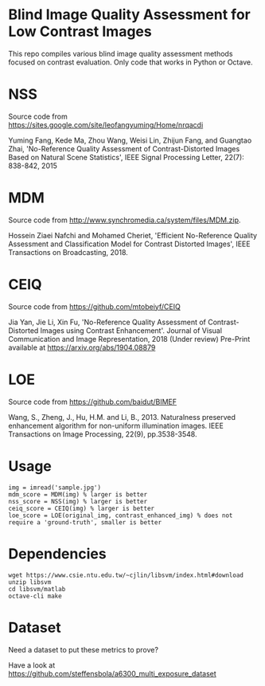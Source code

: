 # Blind Image Quality Assessment for Low Contrast Images
This repo compiles various blind image quality assessment methods focused on contrast evaluation. Only code that works in Python or Octave.

# NSS 

Source code from https://sites.google.com/site/leofangyuming/Home/nrqacdi

Yuming Fang, Kede Ma, Zhou Wang, Weisi Lin, Zhijun Fang, and Guangtao Zhai, 'No-Reference Quality Assessment of Contrast-Distorted Images Based on Natural Scene Statistics', IEEE Signal Processing Letter, 22(7): 838-842, 2015

# MDM

Source code from http://www.synchromedia.ca/system/files/MDM.zip.

Hossein Ziaei Nafchi and Mohamed Cheriet, 'Efficient No-Reference Quality Assessment and Classification Model for Contrast Distorted Images', IEEE Transactions on Broadcasting, 2018.

# CEIQ

Source code from https://github.com/mtobeiyf/CEIQ

Jia Yan, Jie Li, Xin Fu, 'No-Reference Quality Assessment of Contrast-Distorted Images using Contrast Enhancement'. Journal of Visual Communication and Image Representation, 2018 (Under review) Pre-Print available at https://arxiv.org/abs/1904.08879

# LOE

Source code from https://github.com/baidut/BIMEF

Wang, S., Zheng, J., Hu, H.M. and Li, B., 2013. Naturalness preserved enhancement algorithm for non-uniform illumination images. IEEE Transactions on Image Processing, 22(9), pp.3538-3548.


# Usage

```
img = imread('sample.jpg')
mdm_score = MDM(img) % larger is better
nss_score = NSS(img) % larger is better
ceiq_score = CEIQ(img) % larger is better
loe_score = LOE(original_img, contrast_enhanced_img) % does not require a 'ground-truth', smaller is better
```

# Dependencies

```
wget https://www.csie.ntu.edu.tw/~cjlin/libsvm/index.html#download
unzip libsvm
cd libsvm/matlab
octave-cli make
```

# Dataset

Need a dataset to put these metrics to prove?

Have a look at https://github.com/steffensbola/a6300_multi_exposure_dataset
